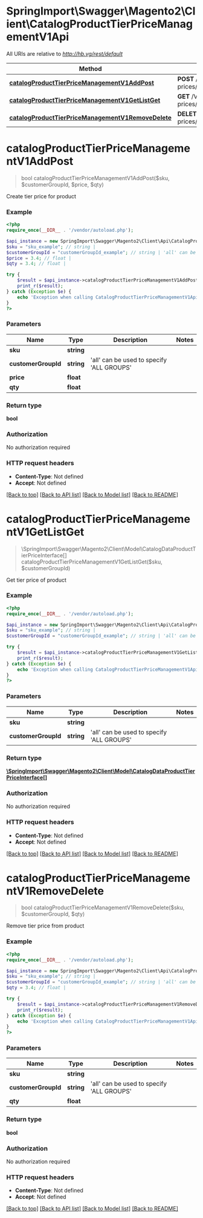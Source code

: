 # SpringImport\Swagger\Magento2\Client\CatalogProductTierPriceManagementV1Api

All URIs are relative to *http://hb.vg/rest/default*

Method | HTTP request | Description
------------- | ------------- | -------------
[**catalogProductTierPriceManagementV1AddPost**](CatalogProductTierPriceManagementV1Api.md#catalogProductTierPriceManagementV1AddPost) | **POST** /V1/products/{sku}/group-prices/{customerGroupId}/tiers/{qty}/price/{price} | 
[**catalogProductTierPriceManagementV1GetListGet**](CatalogProductTierPriceManagementV1Api.md#catalogProductTierPriceManagementV1GetListGet) | **GET** /V1/products/{sku}/group-prices/{customerGroupId}/tiers | 
[**catalogProductTierPriceManagementV1RemoveDelete**](CatalogProductTierPriceManagementV1Api.md#catalogProductTierPriceManagementV1RemoveDelete) | **DELETE** /V1/products/{sku}/group-prices/{customerGroupId}/tiers/{qty} | 


# **catalogProductTierPriceManagementV1AddPost**
> bool catalogProductTierPriceManagementV1AddPost($sku, $customerGroupId, $price, $qty)



Create tier price for product

### Example
```php
<?php
require_once(__DIR__ . '/vendor/autoload.php');

$api_instance = new SpringImport\Swagger\Magento2\Client\Api\CatalogProductTierPriceManagementV1Api();
$sku = "sku_example"; // string | 
$customerGroupId = "customerGroupId_example"; // string | 'all' can be used to specify 'ALL GROUPS'
$price = 3.4; // float | 
$qty = 3.4; // float | 

try {
    $result = $api_instance->catalogProductTierPriceManagementV1AddPost($sku, $customerGroupId, $price, $qty);
    print_r($result);
} catch (Exception $e) {
    echo 'Exception when calling CatalogProductTierPriceManagementV1Api->catalogProductTierPriceManagementV1AddPost: ', $e->getMessage(), PHP_EOL;
}
?>
```

### Parameters

Name | Type | Description  | Notes
------------- | ------------- | ------------- | -------------
 **sku** | **string**|  |
 **customerGroupId** | **string**| &#39;all&#39; can be used to specify &#39;ALL GROUPS&#39; |
 **price** | **float**|  |
 **qty** | **float**|  |

### Return type

**bool**

### Authorization

No authorization required

### HTTP request headers

 - **Content-Type**: Not defined
 - **Accept**: Not defined

[[Back to top]](#) [[Back to API list]](../../README.md#documentation-for-api-endpoints) [[Back to Model list]](../../README.md#documentation-for-models) [[Back to README]](../../README.md)

# **catalogProductTierPriceManagementV1GetListGet**
> \SpringImport\Swagger\Magento2\Client\Model\CatalogDataProductTierPriceInterface[] catalogProductTierPriceManagementV1GetListGet($sku, $customerGroupId)



Get tier price of product

### Example
```php
<?php
require_once(__DIR__ . '/vendor/autoload.php');

$api_instance = new SpringImport\Swagger\Magento2\Client\Api\CatalogProductTierPriceManagementV1Api();
$sku = "sku_example"; // string | 
$customerGroupId = "customerGroupId_example"; // string | 'all' can be used to specify 'ALL GROUPS'

try {
    $result = $api_instance->catalogProductTierPriceManagementV1GetListGet($sku, $customerGroupId);
    print_r($result);
} catch (Exception $e) {
    echo 'Exception when calling CatalogProductTierPriceManagementV1Api->catalogProductTierPriceManagementV1GetListGet: ', $e->getMessage(), PHP_EOL;
}
?>
```

### Parameters

Name | Type | Description  | Notes
------------- | ------------- | ------------- | -------------
 **sku** | **string**|  |
 **customerGroupId** | **string**| &#39;all&#39; can be used to specify &#39;ALL GROUPS&#39; |

### Return type

[**\SpringImport\Swagger\Magento2\Client\Model\CatalogDataProductTierPriceInterface[]**](../Model/CatalogDataProductTierPriceInterface.md)

### Authorization

No authorization required

### HTTP request headers

 - **Content-Type**: Not defined
 - **Accept**: Not defined

[[Back to top]](#) [[Back to API list]](../../README.md#documentation-for-api-endpoints) [[Back to Model list]](../../README.md#documentation-for-models) [[Back to README]](../../README.md)

# **catalogProductTierPriceManagementV1RemoveDelete**
> bool catalogProductTierPriceManagementV1RemoveDelete($sku, $customerGroupId, $qty)



Remove tier price from product

### Example
```php
<?php
require_once(__DIR__ . '/vendor/autoload.php');

$api_instance = new SpringImport\Swagger\Magento2\Client\Api\CatalogProductTierPriceManagementV1Api();
$sku = "sku_example"; // string | 
$customerGroupId = "customerGroupId_example"; // string | 'all' can be used to specify 'ALL GROUPS'
$qty = 3.4; // float | 

try {
    $result = $api_instance->catalogProductTierPriceManagementV1RemoveDelete($sku, $customerGroupId, $qty);
    print_r($result);
} catch (Exception $e) {
    echo 'Exception when calling CatalogProductTierPriceManagementV1Api->catalogProductTierPriceManagementV1RemoveDelete: ', $e->getMessage(), PHP_EOL;
}
?>
```

### Parameters

Name | Type | Description  | Notes
------------- | ------------- | ------------- | -------------
 **sku** | **string**|  |
 **customerGroupId** | **string**| &#39;all&#39; can be used to specify &#39;ALL GROUPS&#39; |
 **qty** | **float**|  |

### Return type

**bool**

### Authorization

No authorization required

### HTTP request headers

 - **Content-Type**: Not defined
 - **Accept**: Not defined

[[Back to top]](#) [[Back to API list]](../../README.md#documentation-for-api-endpoints) [[Back to Model list]](../../README.md#documentation-for-models) [[Back to README]](../../README.md)


